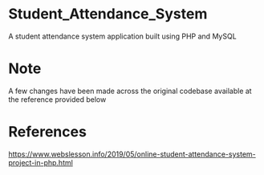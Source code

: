 # Student_Attendance_System
A student attendance system application built using PHP and MySQL

# Note
A few changes have been made across the original codebase available at the reference provided below

# References
https://www.webslesson.info/2019/05/online-student-attendance-system-project-in-php.html
